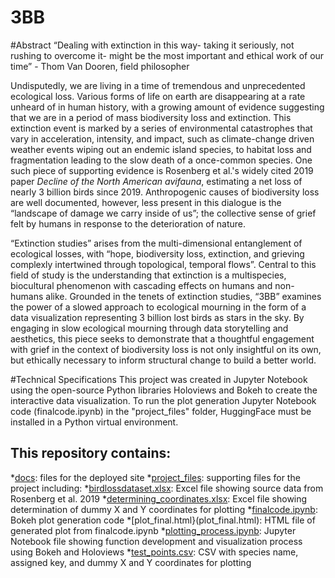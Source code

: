 # 3BB
#Abstract
“Dealing with extinction in this way- taking it seriously, not rushing to overcome it- might be the most important and ethical work of our time” - Thom Van Dooren, field philosopher

Undisputedly, we are living in a time of tremendous and unprecedented ecological loss. Various forms of life on earth are disappearing at a rate unheard of in human history, with a growing amount of evidence suggesting that we are in a period of mass biodiversity loss and extinction. This extinction event is marked by a series of environmental catastrophes that vary in acceleration, intensity, and impact, such as climate-change driven weather events wiping out an endemic island species, to habitat loss and fragmentation leading to the slow death of a once-common species. One such piece of supporting evidence is Rosenberg et al.'s widely cited 2019 paper _Decline of the North American avifauna_, estimating a net loss of nearly 3 billion birds since 2019. Anthropogenic causes of biodiversity loss are well documented, however, less present in this dialogue is the “landscape of damage we carry inside of us”; the collective sense of grief felt by humans in response to the deterioration of nature. 

“Extinction studies” arises from the multi-dimensional entanglement of ecological losses, with “hope, biodiversity loss, extinction, and grieving complexly intertwined through topological, temporal flows”. Central to this field of study is the understanding that extinction is a multispecies, biocultural phenomenon with cascading effects on humans and non-humans alike. Grounded in the tenets of extinction studies, “3BB” examines the power of a slowed approach to ecological mourning in the form of a data visualization representing 3 billion lost birds as stars in the sky. By engaging in slow ecological mourning through data storytelling and aesthetics, this piece seeks to demonstrate that a thoughtful engagement with grief in the context of biodiversity loss is not only insightful on its own, but ethically necessary to inform structural change to build a better world.

#Technical Specifications
This project was created in Jupyter Notebook using the open-source Python libraries Holoviews and Bokeh to create the interactive data visualization. To run the plot generation Jupyter Notebook code (finalcode.ipynb) in the "project_files" folder, HuggingFace must be installed in a Python virtual environment. 


## This repository contains:

*[docs](#docs): files for the deployed site
*[project_files](#project_files): supporting files for the project including:
  *[birdlossdataset.xlsx](birdlossdataset.xlsx): Excel file showing source data from Rosenberg et al. 2019
  *[determining_coordinates.xlsx](determining_coordinates.xlsx): Excel file showing determination of dummy X and Y coordinates for plotting
  *[finalcode.ipynb](finalcode.ipynb): Bokeh plot generation code
  *[plot_final.html}(plot_final.html): HTML file of generated plot from finalcode.ipynb
  *[plotting_process.ipynb](plotting_process.ipynb): Jupyter Notebook file showing function development and visualization process using Bokeh and Holoviews
  *[test_points.csv](test_points.csv): CSV with species name, assigned key, and dummy X and Y coordinates for plotting
